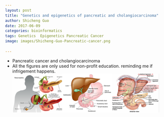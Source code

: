 ```yaml
---
layout: post
title: "Genetics and epigenetics of pancreatic and cholangiocarcinoma"
author: Shicheng Guo
date: 2017-06-09
categories: bioinformatics
tags: Genetics  Epigenetics Pancreatic Cancer
image: images/Shicheng-Guo-Pancreatic-cancer.png	

---
```

* Pancreatic cancer and cholangiocarcinoma
* All the figures are only used for non-profit education. reminding me if infrigement happens.
![Pancreatic cancer and cholangiocarcinoma](../images/Shicheng-Guo-pancrease-2016.png)

